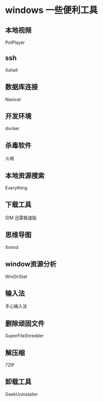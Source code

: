 # windows 一些便利工具

## 本地视频
PotPlayer

## ssh
Xshell

## 数据库连接
Navicat

## 开发环境
docker

## 杀毒软件
火绒

## 本地资源搜索
Everything

## 下载工具
IDM 迅雷极速版

## 思维导图
Xmind

## window资源分析
WinDirStat

## 输入法
手心输入法

## 删除顽固文件
SuperFileShredder

## 解压缩
7ZIP

## 卸载工具
GeekUninstaller